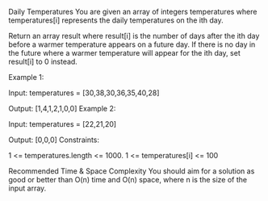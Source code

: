 Daily Temperatures
You are given an array of integers temperatures where temperatures[i] represents the daily temperatures on the ith day.

Return an array result where result[i] is the number of days after the ith day before a warmer temperature appears on a future day. If there is no day in the future where a warmer temperature will appear for the ith day, set result[i] to 0 instead.

Example 1:

Input: temperatures = [30,38,30,36,35,40,28]

Output: [1,4,1,2,1,0,0]
Example 2:

Input: temperatures = [22,21,20]

Output: [0,0,0]
Constraints:

1 <= temperatures.length <= 1000.
1 <= temperatures[i] <= 100


Recommended Time & Space Complexity
You should aim for a solution as good or better than O(n) time and O(n) space, where n is the size of the input array.